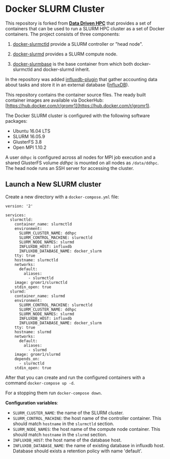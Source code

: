 # Docker SLURM Cluster

This repository is forked from **[Data Driven HPC](https://github.com/datadrivenhpc/docker-slurmbase)** 
that provides a set of containers that can be used to run a SLURM HPC cluster as a set of Docker
containers. The project consists of three components:

1. [docker-slurmctld](https://github.com/GRomR1/docker-slurmctld) provide
a SLURM controller or "head node".

2. [docker-slurmd](https://github.com/GRomR1/docker-slurmd) provides a
SLURM compute node.

3. [docker-slurmbase](https://github.com/GRomR1/docker-slurmbase) is the
base container from which both docker-slurmctld and docker-slurmd inherit.

In the repository was added [influxdb-plugin](https://github.com/GRomR1/influxdb-slurm-monitoring) 
that gather accounting data about tasks and store it in an external database ([InfluxDB](https://docs.influxdata.com/influxdb)). 

This repository contains the container source files. The ready built container
images are available via DockerHub: [https://hub.docker.com/r/gromr1](https://hub.docker.com/r/gromr1).

The Docker SLURM cluster is configured with the following software packages:

- Ubuntu 16.04 LTS
- SLURM 16.05.9
- GlusterFS 3.8
- Open MPI 1.10.2

A user `ddhpc` is configured across all nodes for MPI job execution and a shared
GlusterFS volume *ddhpc* is mounted on all nodes as `/data/ddhpc`. The head node
runs an SSH server for accessing the cluster.

## Launch a New SLURM cluster

Create a new directory with a `docker-compose.yml` file:

```
version: '2'

services:
  slurmctld:
    container_name: slurmctld
    environment:
      SLURM_CLUSTER_NAME: ddhpc
      SLURM_CONTROL_MACHINE: slurmctld
      SLURM_NODE_NAMES: slurmd
      INFLUXDB_HOST: influxdb
      INFLUXDB_DATABASE_NAME: docker_slurm
    tty: true
    hostname: slurmctld
    networks:
      default:
        aliases:
          - slurmctld
    image: gromr1/slurmctld
    stdin_open: true
  slurmd:
    container_name: slurmd
    environment:
      SLURM_CONTROL_MACHINE: slurmctld
      SLURM_CLUSTER_NAME: ddhpc
      SLURM_NODE_NAMES: slurmd
      INFLUXDB_HOST: influxdb
      INFLUXDB_DATABASE_NAME: docker_slurm
    tty: true
    hostname: slurmd
    networks:
      default:
        aliases:
          - slurmd
    image: gromr1/slurmd
    depends_on:
      - slurmctld
    stdin_open: true
```

After that you can create and run the configured containers with a command `docker-compose up -d`.

For a stopping them run `docker-compose down`. 


**Configuration variables**:

  * `SLURM_CLUSTER_NAME`: the name of the SLURM cluster.
  * `SLURM_CONTROL_MACHINE`: the host name of the controller container. This should match `hostname` in the `slurmctld` section.
  * `SLURM_NODE_NAMES`: the host name of the compute node container. This should match `hostname` in the `slurmd` section.
  * `INFLUXDB_HOST`: the host name of the database host. 
  * `INFLUXDB_DATABASE_NAME`: the name of existing database in influxdb host. Database should exists a retention policy with name 'default'. 
